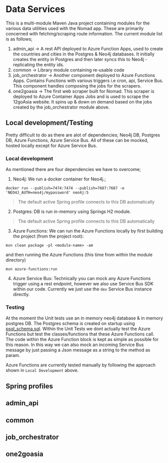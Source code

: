 # Data Services

This is a multi-module Maven Java project containing modules for the various data utilities used with the Nomad app. These are primarily concerned with fetching/scraping route information. The current module list is as follows;

1) admin_api -> A rest API deployed to Azure Function Apps, used to create the countries and cities in the Postgres & Neo4j databases. It initially creates the entity in Postgres and then later syncs this to Neo4j - replicating the entity ids.
2) common -> Library module containing re-usable code
3) job_orchestrator -> Another component deployed to Azure Functions Apps. Contains Functions with various triggers i.e cron, api, Service Bus. This component handles composing the jobs for the scrapers.
4) one2goasia -> The first web scraper built for Nomad. This scraper is deployed to Azure Container Apps Jobs and is used to scrape the 12goAsia website. It spins up & down on demand based on the jobs created by the job_orchestrator module above.

## Local development/Testing

Pretty difficult to do as there are alot of dependencies; Neo4j DB, Postgres DB, Azure Functions, Azure Service Bus. All of these can be mocked, hosted locally except for Azure Service Bus.

### Local development

As mentioned there are four dependencies we have to overcome;

1) Neo4j: We run a docker container for Neo4j.;

```
docker run --publish=7474:7474 --publish=7687:7687 -e 'NEO4J_AUTH=neo4j/mypassword' neo4j:5
```
> The default active Spring profile connects to this DB automatically

2) Postgres: DB is run in-memory using Springs H2 module. 

> The default active Spring profile connects to this DB automatically

3) Azure Functions: We can run the Azure Functions locally by first building the project (from the project root):

```
mvn clean package -pl <module-name> -am
```

and then running the Azure Functions (this time from within the module directory)

```
mvn azure-functions:run
```

4) Azure Service Bus: Technically you can mock any Azure Functions trigger using a rest endpoint, however we also use Service Bus SDK within our code. Currently we just use the `dev` Service Bus instance directly.


### Testing 
At the moment the Unit tests use an in memory neo4j database & in memory postgres DB. The Postgres schema is created on startup using [psql_schema.sql](./common/src/main/resources/local/psql_schema.sql). Within the Unit Tests we dont actually test the Azure Functions but test the classes/functions that these Azure Functions call. The code within the Azure Function block is kept as simple as possible for this reason. In this way we can also mock an incoming Service Bus message by just passing a Json message as a string to the method as param.

Azure Functions are currently tested manually by following the approach shown in `Local Development` above.


## Spring profiles

## admin_api

## common

## job_orchestrator

## one2goasia